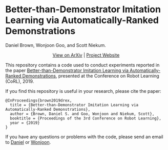 # Better-than-Demonstrator Imitation Learning via Automatically-Ranked Demonstrations
Daniel Brown, Wonjoon Goo, and Scott Niekum.


<p align="center">
  <a href="https://arxiv.org/abs/1907.03976">View on ArXiv</a> |
  <a href="https://dsbrown1331.github.io/CoRL2019-DREX/">Project Website</a>
</p>


This repository contains a code used to conduct experiments reported in the paper [Better-than-Demonstrator Imitation Learning via Automatically-Ranked Demonstrations](https://arxiv.org/pdf/1907.03976.pdf), presented at the Conference on Robot Learning (CoRL), 2019.

If you find this repository is useful in your research, please cite the paper:
```
@InProceedings{brown2019drex,
  title = {Better-than-Demonstrator Imitation Learning via Automatically-Ranked Demonstrations},
  author = {Brown, Daniel S. and Goo, Wonjoon and Niekum, Scott},
  booktitle = {Proceedings of the 3rd Conference on Robot Learning},
  year = {2019}
}
```

If you have any questions or problems with the code, please send an email to [Daniel](http://www.cs.utexas.edu/~dsbrown/) or [Wonjoon](http://dev.wonjoon.me/).
